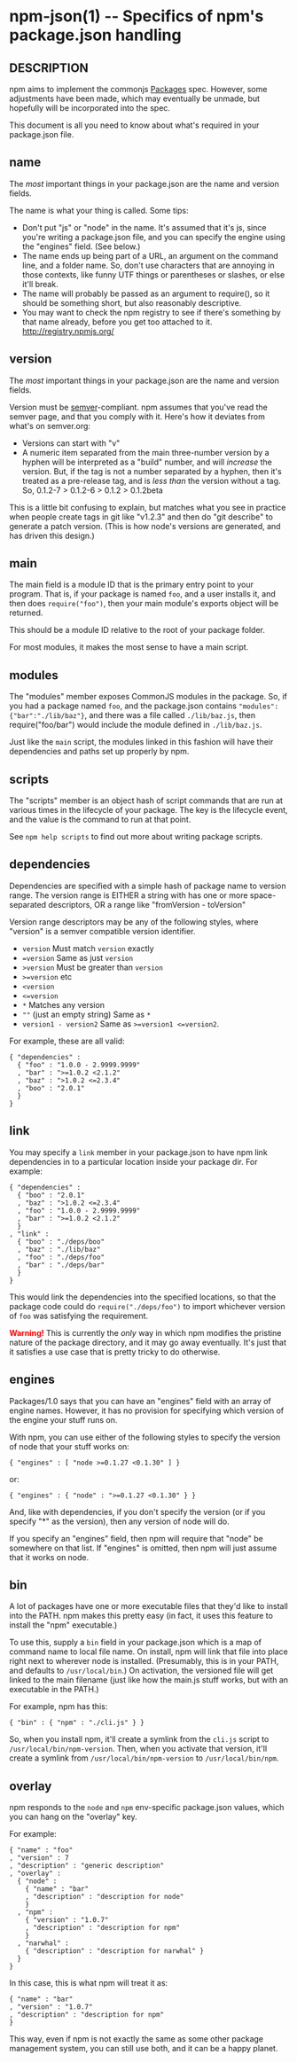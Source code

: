 npm-json(1) -- Specifics of npm's package.json handling
=======================================================

## DESCRIPTION

npm aims to implement the commonjs
[Packages](http://wiki.commonjs.org/wiki/Packages/1.0) spec. However, some
adjustments have been made, which may eventually be unmade, but hopefully will
be incorporated into the spec.

This document is all you need to know about what's required in your package.json
file.

## name

The *most* important things in your package.json are the name and version fields.

The name is what your thing is called.  Some tips:

* Don't put "js" or "node" in the name.  It's assumed that it's js, since you're
  writing a package.json file, and you can specify the engine using the "engines"
  field.  (See below.)
* The name ends up being part of a URL, an argument on the command line, and a
  folder name. So, don't use characters that are annoying in those contexts, like
  funny UTF things or parentheses or slashes, or else it'll break.
* The name will probably be passed as an argument to require(), so it should
  be something short, but also reasonably descriptive.
* You may want to check the npm registry to see if there's something by that name
  already, before you get too attached to it.  http://registry.npmjs.org/

## version

The *most* important things in your package.json are the name and version fields.

Version must be [semver](http://semver.org)-compliant. npm assumes that you've
read the semver page, and that you comply with it.  Here's how it deviates from
what's on semver.org:

* Versions can start with "v"
* A numeric item separated from the main three-number version by a hyphen
  will be interpreted as a "build" number, and will *increase* the version.
  But, if the tag is not a number separated by a hyphen, then it's treated
  as a pre-release tag, and is *less than* the version without a tag.
  So, 0.1.2-7 > 0.1.2-6 > 0.1.2 > 0.1.2beta

This is a little bit confusing to explain, but matches what you see in practice
when people create tags in git like "v1.2.3" and then do "git describe" to generate
a patch version.  (This is how node's versions are generated, and has driven this
design.)

## main

The main field is a module ID that is the primary entry point to your program.
That is, if your package is named `foo`, and a user installs it, and then does
`require("foo")`, then your main module's exports object will be returned.

This should be a module ID relative to the root of your package folder.

For most modules, it makes the most sense to have a main script.

## modules

The "modules" member exposes CommonJS modules in the package. So, if you had a 
package named `foo`, and the package.json contains `"modules":{"bar":"./lib/baz"}`, 
and there was a file called `./lib/baz.js`, then require("foo/bar") would include 
the module defined in `./lib/baz.js`.

Just like the `main` script, the modules linked in this fashion will have their
dependencies and paths set up properly by npm.

## scripts

The "scripts" member is an object hash of script commands that are run
at various times in the lifecycle of your package.  The key is the lifecycle
event, and the value is the command to run at that point.

See `npm help scripts` to find out more about writing package scripts.

## dependencies

Dependencies are specified with a simple hash of package name to version
range. The version range is EITHER a string with has one or more
space-separated descriptors, OR a range like "fromVersion - toVersion"

Version range descriptors may be any of the following styles, where "version"
is a semver compatible version identifier.

* `version` Must match `version` exactly
* `=version` Same as just `version`
* `>version` Must be greater than `version`
* `>=version` etc
* `<version`
* `<=version`
* `*` Matches any version
* `""` (just an empty string) Same as `*`
* `version1 - version2` Same as `>=version1 <=version2`.

For example, these are all valid:

    { "dependencies" :
      { "foo" : "1.0.0 - 2.9999.9999"
      , "bar" : ">=1.0.2 <2.1.2"
      , "baz" : ">1.0.2 <=2.3.4"
      , "boo" : "2.0.1"
      }
    }

## link

You may specify a `link` member in your package.json to have npm link
dependencies in to a particular location inside your package dir. For example:

    { "dependencies" :
      { "boo" : "2.0.1"
      , "baz" : ">1.0.2 <=2.3.4"
      , "foo" : "1.0.0 - 2.9999.9999"
      , "bar" : ">=1.0.2 <2.1.2"
      }
    , "link" :
      { "boo" : "./deps/boo"
      , "baz" : "./lib/baz"
      , "foo" : "./deps/foo"
      , "bar" : "./deps/bar"
      }
    }

This would link the dependencies into the specified locations, so that the
package code could do `require("./deps/foo")` to import whichever version of
`foo` was satisfying the requirement.

<strong style="color:red">Warning!</strong> This is currently the *only* way
in which npm modifies the pristine nature of the package directory, and it may
go away eventually. It's just that it satisfies a use case that is pretty
tricky to do otherwise.

## engines

Packages/1.0 says that you can have an "engines" field with an array of engine
names. However, it has no provision for specifying which version of the engine
your stuff runs on.

With npm, you can use either of the following styles to specify the version of
node that your stuff works on:

    { "engines" : [ "node >=0.1.27 <0.1.30" ] }

or:

    { "engines" : { "node" : ">=0.1.27 <0.1.30" } }

And, like with dependencies, if you don't specify the version (or if you
specify "*" as the version), then any version of node will do.

If you specify an "engines" field, then npm will require that "node" be
somewhere on that list. If "engines" is omitted, then npm will just assume
that it works on node.

## bin

A lot of packages have one or more executable files that they'd like to
install into the PATH. npm makes this pretty easy (in fact, it uses this
feature to install the "npm" executable.)

To use this, supply a `bin` field in your package.json which is a map of
command name to local file name. On install, npm will link that file into
place right next to wherever node is installed. (Presumably, this is in your
PATH, and defaults to `/usr/local/bin`.) On activation, the versioned file
will get linked to the main filename (just like how the main.js stuff works,
but with an executable in the PATH.)

For example, npm has this:

    { "bin" : { "npm" : "./cli.js" } }

So, when you install npm, it'll create a symlink from the `cli.js` script to
`/usr/local/bin/npm-version`. Then, when you activate that version, it'll
create a symlink from `/usr/local/bin/npm-version` to `/usr/local/bin/npm`.

## overlay

npm responds to the `node` and `npm` env-specific package.json values, which
you can hang on the "overlay" key.

For example:

    { "name" : "foo"
    , "version" : 7
    , "description" : "generic description"
    , "overlay" :
      { "node" :
        { "name" : "bar"
        , "description" : "description for node"
        }
      , "npm" :
        { "version" : "1.0.7"
        , "description" : "description for npm"
        }
      , "narwhal" :
        { "description" : "description for narwhal" }
      }
    }

In this case, this is what npm will treat it as:

    { "name" : "bar"
    , "version" : "1.0.7"
    , "description" : "description for npm"
    }

This way, even if npm is not exactly the same as some other package management
system, you can still use both, and it can be a happy planet.
